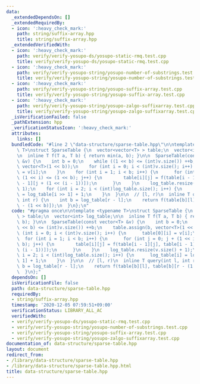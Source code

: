 ```yaml
---
data:
  _extendedDependsOn: []
  _extendedRequiredBy:
  - icon: ':heavy_check_mark:'
    path: string/suffix-array.hpp
    title: string/suffix-array.hpp
  _extendedVerifiedWith:
  - icon: ':heavy_check_mark:'
    path: verify/verify-yosupo-ds/yosupo-static-rmq.test.cpp
    title: verify/verify-yosupo-ds/yosupo-static-rmq.test.cpp
  - icon: ':heavy_check_mark:'
    path: verify/verify-yosupo-string/yosupo-number-of-substrings.test.cpp
    title: verify/verify-yosupo-string/yosupo-number-of-substrings.test.cpp
  - icon: ':heavy_check_mark:'
    path: verify/verify-yosupo-string/yosupo-suffix-array.test.cpp
    title: verify/verify-yosupo-string/yosupo-suffix-array.test.cpp
  - icon: ':heavy_check_mark:'
    path: verify/verify-yosupo-string/yosupo-zalgo-suffixarray.test.cpp
    title: verify/verify-yosupo-string/yosupo-zalgo-suffixarray.test.cpp
  _isVerificationFailed: false
  _pathExtension: hpp
  _verificationStatusIcon: ':heavy_check_mark:'
  attributes:
    links: []
  bundledCode: "#line 2 \"data-structure/sparse-table.hpp\"\n\ntemplate <typename\
    \ T>\nstruct SparseTable {\n  vector<vector<T> > table;\n  vector<int> log_table;\n\
    \n  inline T f(T a, T b) { return min(a, b); }\n\n  SparseTable(const vector<T>\
    \ &v) {\n    int b = 0;\n    while ((1 << b) <= (int)v.size()) ++b;\n    table.assign(b,\
    \ vector<T>(1 << b));\n    for (int i = 0; i < (int)v.size(); i++) {\n      table[0][i]\
    \ = v[i];\n    }\n    for (int i = 1; i < b; i++) {\n      for (int j = 0; j +\
    \ (1 << i) <= (1 << b); j++) {\n        table[i][j] = f(table[i - 1][j], table[i\
    \ - 1][j + (1 << (i - 1))]);\n      }\n    }\n    log_table.resize(v.size() +\
    \ 1);\n    for (int i = 2; i < (int)log_table.size(); i++) {\n      log_table[i]\
    \ = log_table[i >> 1] + 1;\n    }\n  }\n\n  // [l, r)\n  inline T query(int l,\
    \ int r) {\n    int b = log_table[r - l];\n    return f(table[b][l], table[b][r\
    \ - (1 << b)]);\n  }\n};\n"
  code: "#pragma once\n\ntemplate <typename T>\nstruct SparseTable {\n  vector<vector<T>\
    \ > table;\n  vector<int> log_table;\n\n  inline T f(T a, T b) { return min(a,\
    \ b); }\n\n  SparseTable(const vector<T> &v) {\n    int b = 0;\n    while ((1\
    \ << b) <= (int)v.size()) ++b;\n    table.assign(b, vector<T>(1 << b));\n    for\
    \ (int i = 0; i < (int)v.size(); i++) {\n      table[0][i] = v[i];\n    }\n  \
    \  for (int i = 1; i < b; i++) {\n      for (int j = 0; j + (1 << i) <= (1 <<\
    \ b); j++) {\n        table[i][j] = f(table[i - 1][j], table[i - 1][j + (1 <<\
    \ (i - 1))]);\n      }\n    }\n    log_table.resize(v.size() + 1);\n    for (int\
    \ i = 2; i < (int)log_table.size(); i++) {\n      log_table[i] = log_table[i >>\
    \ 1] + 1;\n    }\n  }\n\n  // [l, r)\n  inline T query(int l, int r) {\n    int\
    \ b = log_table[r - l];\n    return f(table[b][l], table[b][r - (1 << b)]);\n\
    \  }\n};"
  dependsOn: []
  isVerificationFile: false
  path: data-structure/sparse-table.hpp
  requiredBy:
  - string/suffix-array.hpp
  timestamp: '2020-12-05 07:59:51+09:00'
  verificationStatus: LIBRARY_ALL_AC
  verifiedWith:
  - verify/verify-yosupo-ds/yosupo-static-rmq.test.cpp
  - verify/verify-yosupo-string/yosupo-number-of-substrings.test.cpp
  - verify/verify-yosupo-string/yosupo-suffix-array.test.cpp
  - verify/verify-yosupo-string/yosupo-zalgo-suffixarray.test.cpp
documentation_of: data-structure/sparse-table.hpp
layout: document
redirect_from:
- /library/data-structure/sparse-table.hpp
- /library/data-structure/sparse-table.hpp.html
title: data-structure/sparse-table.hpp
---
```

